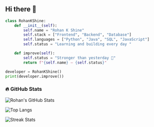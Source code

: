 ## Hi there 👋
```python
class RohanKShine:
    def __init__(self):
        self.name = "Rohan K Shine"
        self.stack = ["Frontend", "Backend", "Database"]
        self.languages = ["Python", "Java", "SQL", "JavaScript"]
        self.status = "Learning and building every day "

    def improve(self):
        self.status = "Stronger than yesterday 💪"
        return f"{self.name} — {self.status}"

developer = RohanKShine()
print(developer.improve())


```




### 🔥 GitHub Stats

![Rohan's GitHub Stats](https://github-readme-stats.vercel.app/api?username=Rohan-60&show_icons=true&theme=codeSTACKr)

![Top Langs](https://github-readme-stats.vercel.app/api/top-langs/?username=Rohan-60&layout=compact&theme=codeSTACKr)

![Streak Stats](https://github-readme-streak-stats.herokuapp.com/?user=Rohan-60&theme=codeSTACKr)


<!--
**Rohan-60/Rohan-60** is a ✨ _special_ ✨ repository because its `README.md` (this file) appears on your GitHub profile.

Here are some ideas to get you started:

- 🔭 I’m currently working on ...
- 🌱 I’m currently learning ...
- 👯 I’m looking to collaborate on ...
- 🤔 I’m looking for help with ...
- 💬 Ask me about ...
- 📫 How to reach me: ...
- 😄 Pronouns: ...
- ⚡ Fun fact: ...
-->
